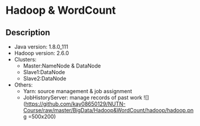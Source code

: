 Hadoop & WordCount
===

Description
---
- Java version: 1.8.0_111
- Hadoop version: 2.6.0
- Clusters:
    * Master:NameNode & DataNode
    * Slave1:DataNode
    * Slave2:DataNode
- Others:
    * Yarn: source management & job assignment
    * JobHistoryServer: manage records of past work
![](https://github.com/kay08650129/NUTN-Course/raw/master/BigData/Hadoop&WordCount/hadoop/hadoop.png =500x200)
